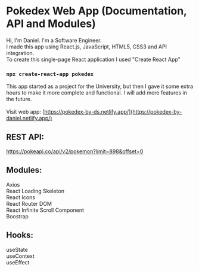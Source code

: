 # Pokedex Web App (Documentation, API and Modules)
Hi, I'm Daniel. I'm a Software Engineer.\
I made this app using React.js, JavaScript, HTML5, CSS3 and API integration.\
To create this single-page React application I used "Create React App"
### `npx create-react-app pokedex`

This app started as a project for the University, but then I gave it some extra hours to make it more complete and functional. I will add more features in the future.\
\
Visit web app: [https://pokedex-by-ds.netlify.app/](https://pokedex-by-daniel.netlify.app/)

## REST API:
https://pokeapi.co/api/v2/pokemon?limit=898&offset=0

## Modules:
Axios\
React Loading Skeleton\
React Icons\
React Router DOM\
React Infinite Scroll Component\
Boostrap

## Hooks:
useState\
useContext\
useEffect
